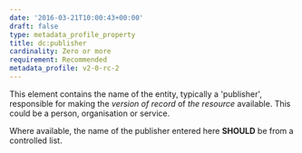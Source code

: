 ```yaml
---
date: '2016-03-21T10:00:43+00:00'
draft: false
type: metadata_profile_property
title: dc:publisher
cardinality: Zero or more
requirement: Recommended
metadata_profile: v2-0-rc-2
---
```

This element contains the name of the entity, typically a &#39;publisher&#39;, responsible for making the *version of record* of *the resource* available. This could be a person, organisation or service.

Where available, the name of the publisher entered here **SHOULD** be from a controlled list.
